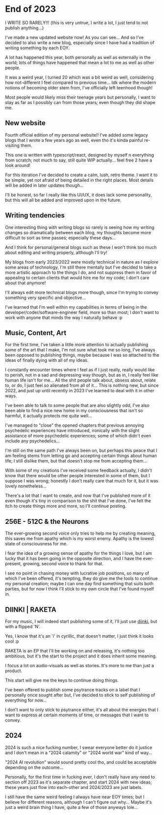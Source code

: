 # End of 2023

I WRITE SO RARELY!!!
(this is very untrue, I write a lot, I just tend to not publish anything...)

I've made a new updated website now! As you can see... And so I've decided
to also write a new blog, especially since I have had a tradition of writing
something by each EOY.

A lot has happened this year, both personally as well as externally in the
world; lots of things have happened that mean a lot to me as well as other
people.

It was a weird year, I turned 20 which was a bit weird as well, considering
how not-different I feel compared to previous time... Idk where the modern
notions of becoming older stem from, I've officially left teenhood though!

Most people would likely miss their teenage years but personally, I want to stay
as far as I possibly can from those years; even though they did shape me.

## New website

Fourth official edition of my personal website!! I've added some legacy blogs that
I wrote a few years ago as well, even tho it's kinda painful re-visiting them.

This one is written with typescript/react, designed by myself n everything from
scratch; not much to say, still quite WIP actually... feel free 2 have a look around!

For this iteration I've decided to create a calm, lush, retro theme. I want it to be
simple, yet not afraid of being detailed in the right places. Most details will be
added in later updates though...

I'll be honest, so far I really like this UI/UX, it does lack some personality, but
this will all be added and improved upon in the future.

## Writing tendencies

One interesting thing with writing blogs so rarely is seeing how my writing changes
so dramatically between each blog,
my thoughts become more difficult to sort as time passes; especially these days...

And I think for personal/general blogs such as these I won't think too much about
editing and writing properly, although I'll try!

My blogs from early 2023/2022 were mostly technical in nature as I explore some
areas of technology, I'm still there mentally but I've decided to take a more
artistic approach to the things I do, and not suppress them in favor of appealing
to certain clients that would hire me for my code; I don't care about that anymore!

I'll always edit more technical blogs more though, since I'm trying to convey something very specific and objective...

I've learned that I'm well within my capabilities in terms of being in the developer/coder/software-engineer field, more so than most; I don't want
to work with anyone that minds the way I naturally behave :p

## Music, Content, Art

For the first time, I've taken a little more attention to actually publishing some
of the art that I make, I'm not sure what took me so long, I've always been opposed
to publishing things, maybe because I was so attached to the ideas of finally
dying with all of my ideas.

I constantly encounter times where I feel as if I just really, really would like
to perish, not in a sad and depressing way though, but as in, I really feel like
human life isn't for me... All the shit people talk about, obsess about, relate to,
or do, I just feel so alienated from all of it... This is nothing new, but
since 2022, and just up until recently in 2023 I've learned to deal with it in
other ways.

I've been able to talk to some people that are also slightly odd, I've also been
able to find a nice new home in my consciousness that isn't so harmful, it
actually protects me quite well...

I've managed to "close" the opened chapters that previous annoying psychedelic
experiences have introduced, ironically with the slight assistance of more
psychedelic experiences; some of which didn't even include any psychedelics...

I'm still on the same path I've always been on, but perhaps this peace that I
am feeling stems from letting go and accepting certain things about human
life; I still dislike them, but that doesn't stop me from accepting them...

With some of my creations I've received some feedback actually, I didn't know
that there would be other people interested in some of them, but I suppose I
was wrong; honestly I don't really care that much for it, but it was lovely
nonetheless...

There's a lot that I want to create, and now that I've published more of it
even though it's tiny in comparison to the shit that I've done,
I've felt the itch to create things more and more, so I'll continue posting.

## 256E - 512C & the Neurons

The ever-growing second voice only tries to help me by creating meaning, this
saves me from apathy which is my worst enemy. Apathy is the lowest state
of consciousness for me.

I fear the idea of a growing sense of apathy for the things I love, but I am lucky that it
has been going in the opposite direction, and I have the ever-present, growing,
second voice to thank for that.

I see no point in chasing money with lucrative job positions, so many of which
I've been offered, it's tempting, they do give me the tools to continue my personal
creation; maybe I can one day find something that suits both parties, but for now
I think I'll stick to my own circle that I've found myself in.

## DIINKI | RAKETA

For my music, I will indeed start publishing some of it, I'll just use
[diinki](https://open.spotify.com/artist/1B7CulxLR4rOjwI8ods1dy?si=SbYqPaKYQaClsJ948tpIww), but with a flipped 'N'.

Yes, I know that it's an 'i' in cyrillic, that doesn't matter, I just think it looks
cool :p

RAKETA is an EP that I'll be working on and releasing, it's nothing too ambitious, but it's the start to the project and it does inherit some
meaning.

I focus a lot on audio-visuals as well as stories. It's more to me than just a product.

This start will give me the keys to continue doing things.

I've been offered to publish some psytrance tracks on a label that I personally once
sought after but, I've decided to stick to self publishing of everything for now...

I don't want to only stick to psytrance either, it's all about the energies that I
want to express at certain moments of time, or messages that I want to convey.

## 2024

2024 is such a nice fucking number, I swear everyone better do it justice and I
don't mean in a "2024 calamity" or "2024 world war" kind of way...

"2024 AI revolution" would sound pretty cool tho, and could be acceptable depending
on the outcome...

Personally, for the first time in fucking ever, I don't really have any need to section
off 2023 as it's separate chapter, and start 2024 with new ideas; these years just
flow into each-other and 2024/2023 are just labels.

I still have the same weird feeling I always have near EOY times; but I believe
for different reasons, although I can't figure out why... Maybe it's just a weird
brain thing I have, quite a few of those anyways lole...
